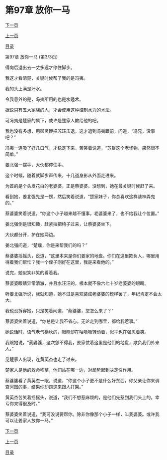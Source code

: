 <h1>第97章   放你一马</h1>
            <div><p><a href="./0291_%E7%AC%AC98%E7%AB%A0_%E8%81%94%E6%89%8B.md">下一页</a></p><p><a href="./0289_%E7%AC%AC97%E7%AB%A0_%E6%94%BE%E4%BD%A0%E4%B8%80%E9%A9%AC.md">上一页</a></p><p><a href="../">目录</a></p></div>
            <div><p>第97章   放你一马 (第3/3页)</p><p>得向后退出去一丈多远才停住脚步。</p><p>我这才看清楚，关键时候帮了我的是冯夷。</p><p>我的头上满是汗水。</p><p>令我意外的是，冯夷所用的也是水遁术。</p><p>据说只有五大家族的人，才会使用这种控制水力的术法。</p><p>可冯夷是楚家的属下，或许是楚家人教给他的吧。</p><p>我也没有多想，用御灵鞭把苏珏击退，这才退到冯夷跟前，问道，“冯兄，没事吧？”</p><p>冯夷一连吸了好几口气，才稳定下来，苦笑着说道，“苏群这个老怪物，果然很不简单。”</p><p>姜北强一摆手，大伙都停住手。</p><p>这个时候，随着就脚步声传来，十几道身影从外面走进来。</p><p>为首的是个头发花白的老婆婆，正是蔡婆婆。没想到，她在最关键时候赶了来。</p><p>看到她，姜北强先是一愣，然后笑着说道，“楚家妹子，你总喜欢这样装神弄鬼的。”</p><p>蔡婆婆笑着说道，“你这个小子越来越不懂事，老婆婆来了，也不给我让个位置。”</p><p>姜北强倒是很知趣，赶紧拉把椅子过来，让蔡婆婆坐下。</p><p>大伙都分开，护在她两边。</p><p>姜北强问道，“楚瑶，你是来帮我们的吗？”</p><p>蔡婆婆摇摇头，说道，“这里本来是你们姜家的地盘。你们在这里欺负人，哪里用得着我们帮忙？我一个侄子刚好在这里，我是来看他的。”</p><p>说完，她似笑非笑的看着我。</p><p>蔡婆婆眼睛异常清澈，并且水汪汪的，根本就不像六七十岁老婆婆的眼睛。</p><p>听姜北强所说，我就知道，她不过是喜欢装成老婆婆的模样罢了，年纪肯定不会太大。</p><p>我也没拆穿她，只是笑着问道，“蔡婆婆，您怎么来了？”</p><p>蔡婆婆笑着说道，“你总是让我不省心，无论走到哪里，都给我惹事。”</p><p>她说话时，语气老气横秋的，眼睛却在咕噜噜转动着，似乎也在强忍着笑。</p><p>我跟她说，“蔡婆婆，这次怨不得我，姜家仗着这里是他们的地盘，欺负我们外来人。”</p><p>见楚家人出现，连黄英杰也走了过来。</p><p>楚家人是他的救命稻草，他们站在哪一边，对局势起到决定性作用。</p><p>蔡婆婆看了黄英杰一眼，说道，“你这个小子更不是什么好东西，你父亲让你来调查河图的事，结果你却跑这来跟人打架。”</p><p>黄英杰苦笑着摇摇头，说道，“我们不想惹麻烦的，是他们先惹到我们头上的。幸亏你来得很及时。”</p><p>蔡婆婆笑着说道，“我可没说要帮你。除非你像那个小子一样，叫我婆婆。或许我可以让姜家人放你一马。”</p></div>
            <div><p><a href="./0291_%E7%AC%AC98%E7%AB%A0_%E8%81%94%E6%89%8B.md">下一页</a></p><p><a href="./0289_%E7%AC%AC97%E7%AB%A0_%E6%94%BE%E4%BD%A0%E4%B8%80%E9%A9%AC.md">上一页</a></p><p><a href="../">目录</a></p></div>